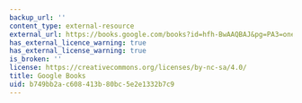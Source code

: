 ```yaml
---
backup_url: ''
content_type: external-resource
external_url: https://books.google.com/books?id=hfh-BwAAQBAJ&pg=PA3=onepage#v=onepage&q&f=false
has_external_licence_warning: true
has_external_license_warning: true
is_broken: ''
license: https://creativecommons.org/licenses/by-nc-sa/4.0/
title: Google Books
uid: b749bb2a-c608-413b-80bc-5e2e1332b7c9
---
```


